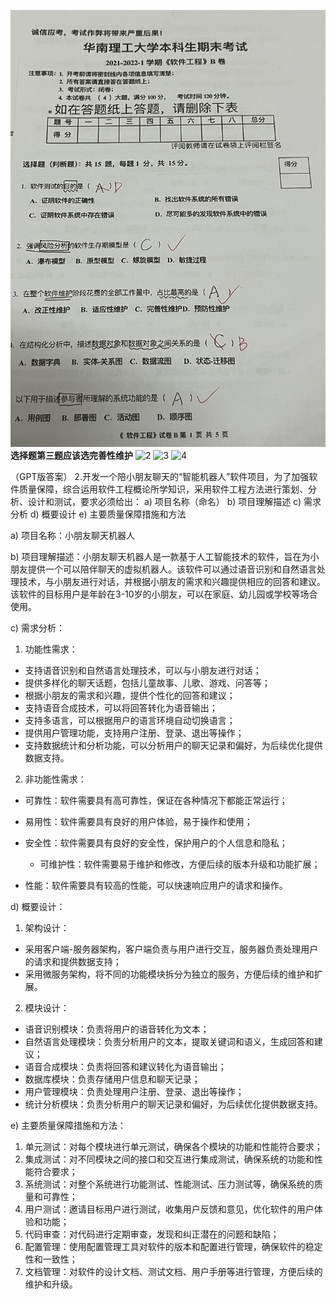 ![1](assets/image1.jpg)
**选择题第三题应该选完善性维护**
![2](assets/image2.jpg)
![3](assets/image3.jpg)
![4](assets/image4.jpg)

（GPT版答案）
2.开发一个陪小朋友聊天的“智能机器人”软件项目，为了加强软件质量保障，综合运用软件工程概论所学知识，采用软件工程方法进行策划、分析、设计和测试，要求必须给出：
a)	项目名称（命名）
b)	项目理解描述
c)	需求分析
d)	概要设计
e)	主要质量保障措施和方法  


a) 项目名称：小朋友聊天机器人

b) 项目理解描述：小朋友聊天机器人是一款基于人工智能技术的软件，旨在为小朋友提供一个可以陪伴聊天的虚拟机器人。该软件可以通过语音识别和自然语言处理技术，与小朋友进行对话，并根据小朋友的需求和兴趣提供相应的回答和建议。该软件的目标用户是年龄在3-10岁的小朋友，可以在家庭、幼儿园或学校等场合使用。

c) 需求分析：

1. 功能性需求：

- 支持语音识别和自然语言处理技术，可以与小朋友进行对话；
- 提供多样化的聊天话题，包括儿童故事、儿歌、游戏、问答等；
- 根据小朋友的需求和兴趣，提供个性化的回答和建议；
- 支持语音合成技术，可以将回答转化为语音输出；
- 支持多语言，可以根据用户的语言环境自动切换语言；
- 提供用户管理功能，支持用户注册、登录、退出等操作；
- 支持数据统计和分析功能，可以分析用户的聊天记录和偏好，为后续优化提供数据支持。

2. 非功能性需求：

- 可靠性：软件需要具有高可靠性，保证在各种情况下都能正常运行；
- 易用性：软件需要具有良好的用户体验，易于操作和使用；
- 安全性：软件需要具有良好的安全性，保护用户的个人信息和隐私；
  - 可维护性：软件需要易于维护和修改，方便后续的版本升级和功能扩展；

- 性能：软件需要具有较高的性能，可以快速响应用户的请求和操作。

d) 概要设计：

1. 架构设计：

- 采用客户端-服务器架构，客户端负责与用户进行交互，服务器负责处理用户的请求和提供数据支持；
- 采用微服务架构，将不同的功能模块拆分为独立的服务，方便后续的维护和扩展。

2. 模块设计：

- 语音识别模块：负责将用户的语音转化为文本；
- 自然语言处理模块：负责分析用户的文本，提取关键词和语义，生成回答和建议；
- 语音合成模块：负责将回答和建议转化为语音输出；
- 数据库模块：负责存储用户信息和聊天记录；
- 用户管理模块：负责处理用户注册、登录、退出等操作；
- 统计分析模块：负责分析用户的聊天记录和偏好，为后续优化提供数据支持。

e) 主要质量保障措施和方法：

1. 单元测试：对每个模块进行单元测试，确保各个模块的功能和性能符合要求；
2. 集成测试：对不同模块之间的接口和交互进行集成测试，确保系统的功能和性能符合要求；
3. 系统测试：对整个系统进行功能测试、性能测试、压力测试等，确保系统的质量和可靠性；
4. 用户测试：邀请目标用户进行测试，收集用户反馈和意见，优化软件的用户体验和功能；
5. 代码审查：对代码进行定期审查，发现和纠正潜在的问题和缺陷；
6. 配置管理：使用配置管理工具对软件的版本和配置进行管理，确保软件的稳定性和一致性；
7. 文档管理：对软件的设计文档、测试文档、用户手册等进行管理，方便后续的维护和升级。

